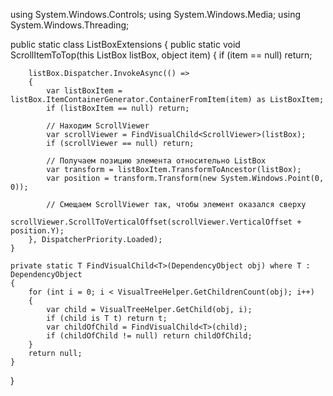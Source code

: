 using System.Windows.Controls;
using System.Windows.Media;
using System.Windows.Threading;

public static class ListBoxExtensions
{
    public static void ScrollItemToTop(this ListBox listBox, object item)
    {
        if (item == null) return;

        listBox.Dispatcher.InvokeAsync(() =>
        {
            var listBoxItem = listBox.ItemContainerGenerator.ContainerFromItem(item) as ListBoxItem;
            if (listBoxItem == null) return;

            // Находим ScrollViewer
            var scrollViewer = FindVisualChild<ScrollViewer>(listBox);
            if (scrollViewer == null) return;

            // Получаем позицию элемента относительно ListBox
            var transform = listBoxItem.TransformToAncestor(listBox);
            var position = transform.Transform(new System.Windows.Point(0, 0));

            // Смещаем ScrollViewer так, чтобы элемент оказался сверху
            scrollViewer.ScrollToVerticalOffset(scrollViewer.VerticalOffset + position.Y);
        }, DispatcherPriority.Loaded);
    }

    private static T FindVisualChild<T>(DependencyObject obj) where T : DependencyObject
    {
        for (int i = 0; i < VisualTreeHelper.GetChildrenCount(obj); i++)
        {
            var child = VisualTreeHelper.GetChild(obj, i);
            if (child is T t) return t;
            var childOfChild = FindVisualChild<T>(child);
            if (childOfChild != null) return childOfChild;
        }
        return null;
    }
}